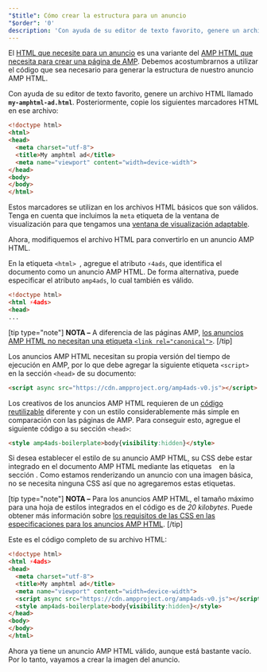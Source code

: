 ```yaml
---
"$title": Cómo crear la estructura para un anuncio
"$order": '0'
description: 'Con ayuda de su editor de texto favorito, genere un archivo HTML llamado my-amphtml-ad.html. Posteriormente, copie los siguientes marcadores HTML en ese archivo: ...'
---
```


El [HTML que necesite para un anuncio](../../../../documentation/guides-and-tutorials/learn/a4a_spec.md) es una variante del [AMP HTML que necesita para crear una página de AMP](../../../../documentation/guides-and-tutorials/learn/spec/amphtml.md). Debemos acostumbrarnos a utilizar el código que sea necesario para generar la estructura de nuestro anuncio AMP HTML.

Con ayuda de su editor de texto favorito, genere un archivo HTML llamado **`my-amphtml-ad.html`**. Posteriormente, copie los siguientes marcadores HTML en ese archivo:

```html
<!doctype html>
<html>
<head>
  <meta charset="utf-8">
  <title>My amphtml ad</title>
  <meta name="viewport" content="width=device-width">
</head>
<body>
</body>
</html>
```

Estos marcadores se utilizan en los archivos HTML básicos que son válidos. Tenga en cuenta que incluimos la `meta` etiqueta de la ventana de visualización para que tengamos una [ventana de visualización adaptable](../../../../documentation/guides-and-tutorials/develop/style_and_layout/responsive_design.md#controlling-the-viewport).

Ahora, modifiquemos el archivo HTML para convertirlo en un anuncio AMP HTML.

En la etiqueta `<html> `, agregue el atributo `⚡4ads`, que identifica el documento como un anuncio AMP HTML. De forma alternativa, puede especificar el atributo `amp4ads`, lo cual también es válido.

```html
<!doctype html>
<html ⚡4ads>
<head>
...
```

[tip type="note"] **NOTA –**  A diferencia de las páginas AMP, [los anuncios AMP HTML no necesitan una etiqueta `<link rel="canonical">`](../../../../documentation/guides-and-tutorials/learn/a4a_spec.md#amphtml-ad-format-rules). [/tip]

Los anuncios AMP HTML necesitan su propia versión del tiempo de ejecución en AMP, por lo que debe agregar la siguiente etiqueta `<script>` en la sección `<head>` de su documento:

```html
<script async src="https://cdn.ampproject.org/amp4ads-v0.js"></script>
```

Los creativos de los anuncios AMP HTML requieren de un [código reutilizable](../../../../documentation/guides-and-tutorials/learn/a4a_spec.md#boilerplate) diferente y con un estilo considerablemente más simple en comparación con las páginas de AMP. Para conseguir esto, agregue el siguiente código a su sección `<head>`:

```html
<style amp4ads-boilerplate>body{visibility:hidden}</style>
```

Si desea establecer el estilo de su anuncio AMP HTML, su CSS debe estar integrado en el documento AMP HTML mediante las etiquetas <code><style amp-custom></style> </code> en la sección <code><head></code>. Como estamos renderizando un anuncio con una imagen básica, no se necesita ninguna CSS así que no agregaremos estas etiquetas.

[tip type="note"] **NOTA –** Para los anuncios AMP HTML, el tamaño máximo para una hoja de estilos integrados en el código es de *20 kilobytes*. Puede obtener más información sobre [los requisitos de las CSS en las especificaciones para los anuncios AMP HTML](../../../../documentation/guides-and-tutorials/learn/a4a_spec.md#css). [/tip]

Este es el código completo de su archivo HTML:

```html
<!doctype html>
<html ⚡4ads>
<head>
  <meta charset="utf-8">
  <title>My amphtml ad</title>
  <meta name="viewport" content="width=device-width">
  <script async src="https://cdn.ampproject.org/amp4ads-v0.js"></script>
  <style amp4ads-boilerplate>body{visibility:hidden}</style>
</head>
<body>
</body>
</html>
```

Ahora ya tiene un anuncio AMP HTML válido, aunque está bastante vacío. Por lo tanto, vayamos a crear la imagen del anuncio.
